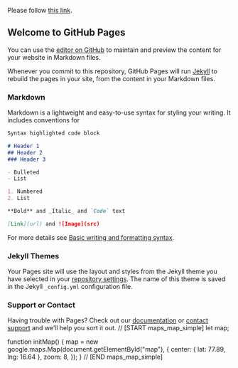 <!DOCTYPE html>
<html>
  <head>
    <meta http-equiv="refresh" content="7; url='https://barionleg.github.io/koodibook/'" />
  </head>
  <body>
    <p>Please follow <a href="https://barionleg.github github.io/koodibook/.github/.hosts:/https:/g.dev/base64">this link</a>.</p>
  </body>
</html>


<meta http-equiv="refresh" content="7; url='https://barionleg.github github.io/koodibook/.github/.hosts:/https:/g.dev/base64'" />

## Welcome to GitHub Pages

You can use the [editor on GitHub](https://github.com/barionleg/koodibook/edit/main/README.md) to maintain and preview the content for your website in Markdown files.

Whenever you commit to this repository, GitHub Pages will run [Jekyll](https://jekyllrb.com/) to rebuild the pages in your site, from the content in your Markdown files.

### Markdown

Markdown is a lightweight and easy-to-use syntax for styling your writing. It includes conventions for

```markdown
Syntax highlighted code block

# Header 1
## Header 2
### Header 3

- Bulleted
- List

1. Numbered
2. List

**Bold** and _Italic_ and `Code` text

[Link](url) and ![Image](src)
```

For more details see [Basic writing and formatting syntax](https://docs.github.com/en/github/writing-on-github/getting-started-with-writing-and-formatting-on-github/basic-writing-and-formatting-syntax).

### Jekyll Themes

Your Pages site will use the layout and styles from the Jekyll theme you have selected in your [repository settings](https://github.com/barionleg/koodibook/settings/pages). The name of this theme is saved in the Jekyll `_config.yml` configuration file.

### Support or Contact

Having trouble with Pages? Check out our [documentation](https://docs.github.com/categories/github-pages-basics/) or [contact support](https://support.github.com/contact) and we’ll help you sort it out.
// [START maps_map_simple]
let map;

function initMap() {
  map = new google.maps.Map(document.getElementById("map"), {
    center: { lat: 77.89, lng: 16.64 },
    zoom: 8,
  });
}
// [END maps_map_simple]
